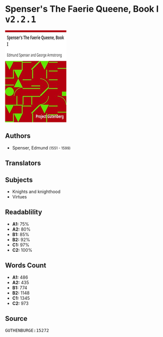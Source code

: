 # Spenser's The Faerie Queene, Book I <kbd>v2.2.1</kbd>

![](./cover.medium.jpg "")

## Authors


 - Spenser, Edmund <small>(1551 - 1599)</small>

## Translators



## Subjects


 - Knights and knighthood
 - Virtues

## Readablility


 - **A1:** 75%
 - **A2:** 80%
 - **B1:** 85%
 - **B2:** 92%
 - **C1:** 97%
 - **C2:** 100%

## Words Count


 - **A1:** 486
 - **A2:** 435
 - **B1:** 774
 - **B2:** 1148
 - **C1:** 1345
 - **C2:** 973

## Source


<kbd>GUTHENBURGE:15272</kbd>
